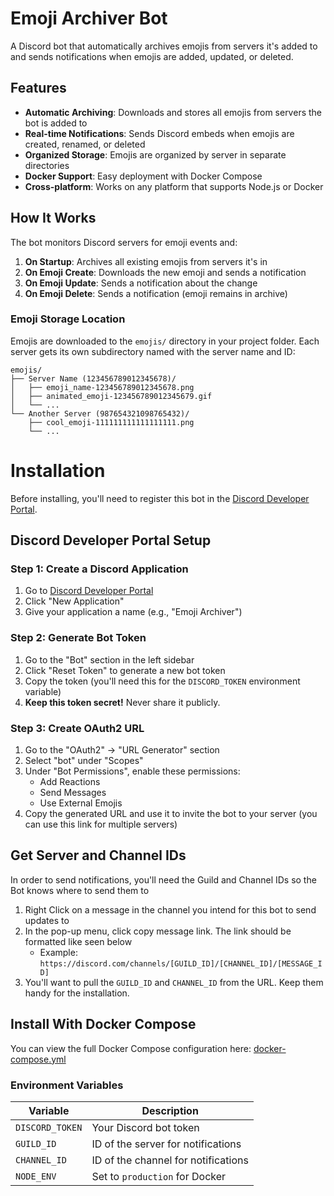 # Emoji Archiver Bot

A Discord bot that automatically archives emojis from servers it's added to and sends notifications when emojis are added, updated, or deleted.

## Features

- **Automatic Archiving**: Downloads and stores all emojis from servers the bot is added to
- **Real-time Notifications**: Sends Discord embeds when emojis are created, renamed, or deleted
- **Organized Storage**: Emojis are organized by server in separate directories
- **Docker Support**: Easy deployment with Docker Compose
- **Cross-platform**: Works on any platform that supports Node.js or Docker

## How It Works

The bot monitors Discord servers for emoji events and:
1. **On Startup**: Archives all existing emojis from servers it's in
2. **On Emoji Create**: Downloads the new emoji and sends a notification
3. **On Emoji Update**: Sends a notification about the change
4. **On Emoji Delete**: Sends a notification (emoji remains in archive)

### Emoji Storage Location

Emojis are downloaded to the `emojis/` directory in your project folder. Each server gets its own subdirectory named with the server name and ID:

```
emojis/
├── Server Name (123456789012345678)/
│   ├── emoji_name-123456789012345678.png
│   ├── animated_emoji-123456789012345679.gif
│   └── ...
└── Another Server (987654321098765432)/
    ├── cool_emoji-111111111111111111.png
    └── ...
```

# Installation

Before installing, you'll need to register this bot in the [Discord Developer Portal](https://discord.com/developers/applications).

## Discord Developer Portal Setup

### Step 1: Create a Discord Application

1. Go to [Discord Developer Portal](https://discord.com/developers/applications)
2. Click "New Application"
3. Give your application a name (e.g., "Emoji Archiver")

### Step 2: Generate Bot Token

1. Go to the "Bot" section in the left sidebar
2. Click "Reset Token" to generate a new bot token
3. Copy the token (you'll need this for the `DISCORD_TOKEN` environment variable)
4. **Keep this token secret!** Never share it publicly.

### Step 3: Create OAuth2 URL

1. Go to the "OAuth2" → "URL Generator" section
2. Select "bot" under "Scopes"
3. Under "Bot Permissions", enable these permissions:
    - Add Reactions
    - Send Messages
    - Use External Emojis
4. Copy the generated URL and use it to invite the bot to your server (you can use this link for multiple servers)

## Get Server and Channel IDs

In order to send notifications, you'll need the Guild and Channel IDs so the Bot knows where to send them to

1. Right Click on a message in the channel you intend for this bot to send updates to
2. In the pop-up menu, click copy message link. The link should be formatted like seen below
    - Example: `https://discord.com/channels/[GUILD_ID]/[CHANNEL_ID]/[MESSAGE_ID]`
3. You'll want to pull the `GUILD_ID` and `CHANNEL_ID` from the URL. Keep them handy for the installation. 

## Install With Docker Compose

You can view the full Docker Compose configuration here: [docker-compose.yml](./docker-compose.yml)

### Environment Variables

| Variable | Description |
|----------|-------------|
| `DISCORD_TOKEN` | Your Discord bot token |
| `GUILD_ID` | ID of the server for notifications |
| `CHANNEL_ID` | ID of the channel for notifications |
| `NODE_ENV` | Set to `production` for Docker |
